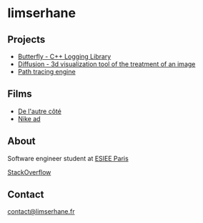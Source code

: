 # limserhane

## Projects

- [Butterfly - C++ Logging Library](https://github.com/limserhane/Butterfly)
- [Diffusion - 3d visualization tool of the treatment of an image](https://github.com/limserhane/Diffusion)
- [Path tracing engine](https://github.com/limserhane/PathtracingEngine)

## Films

- [De l'autre côté](https://youtu.be/yOjphL-4tIw)
- [Nike ad](https://youtu.be/02LXUPV6sDA)

## About

Software engineer student at [ESIEE Paris](https://www.esiee.fr/en)

[StackOverflow](https://stackoverflow.com/users/14913991/limserhane)

## Contact

contact@limserhane.fr
